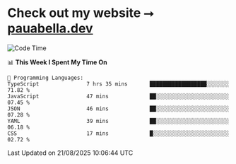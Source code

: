 # Check out my website ⭢ [pauabella.dev](https://pauabella.dev)

<!--START_SECTION:waka-->
![Code Time](http://img.shields.io/badge/Code%20Time-4%2C712%20hrs%2058%20mins-blue)

📊 **This Week I Spent My Time On** 

```text
💬 Programming Languages: 
TypeScript               7 hrs 35 mins       ██████████████████░░░░░░░   71.82 % 
JavaScript               47 mins             ██░░░░░░░░░░░░░░░░░░░░░░░   07.45 % 
JSON                     46 mins             ██░░░░░░░░░░░░░░░░░░░░░░░   07.28 % 
YAML                     39 mins             ██░░░░░░░░░░░░░░░░░░░░░░░   06.18 % 
CSS                      17 mins             █░░░░░░░░░░░░░░░░░░░░░░░░   02.72 % 
```


 Last Updated on 21/08/2025 10:06:44 UTC
<!--END_SECTION:waka-->
